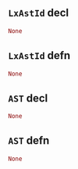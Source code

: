 ## `LxAstId` decl

```rust
None
```

## `LxAstId` defn

```rust
None
```

## `AST` decl

```rust
None
```

## `AST` defn

```rust
None
```
